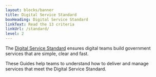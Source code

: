 ```yaml
---
layout: blocks/banner
title: Digital Service Standard
boxHeading: Digital Service Standard
linkText: Read the 13 criteria
linkUrl: /standard/
level: 2
---
```


The [Digital Service Standard](/standard/) ensures digital teams build government services that are simple, clear and fast.

These Guides help teams to understand how to deliver and manage services that meet the Digital Service Standard.
